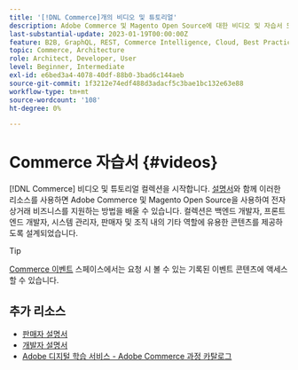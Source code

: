 ```yaml
---
title: '[!DNL Commerce]개의 비디오 및 튜토리얼'
description: Adobe Commerce 및 Magento Open Source에 대한 비디오 및 자습서 모음입니다
last-substantial-update: 2023-01-19T00:00:00Z
feature: B2B, GraphQL, REST, Commerce Intelligence, Cloud, Best Practices, API Mesh, App Builder
topic: Commerce, Architecture
role: Architect, Developer, User
level: Beginner, Intermediate
exl-id: e6bed3a4-4078-40df-88b0-3bad6c144aeb
source-git-commit: 1f3212e74edf488d3adacf5c3bae1bc132e63e88
workflow-type: tm+mt
source-wordcount: '108'
ht-degree: 0%

---
```


# Commerce 자습서 {#videos}

[!DNL Commerce] 비디오 및 튜토리얼 컬렉션을 시작합니다. [설명서](https://experienceleague.adobe.com/docs/commerce.html?lang=ko)와 함께 이러한 리소스를 사용하면 Adobe Commerce 및 Magento Open Source을 사용하여 전자 상거래 비즈니스를 지원하는 방법을 배울 수 있습니다. 컬렉션은 백엔드 개발자, 프론트엔드 개발자, 시스템 관리자, 판매자 및 조직 내의 기타 역할에 유용한 콘텐츠를 제공하도록 설계되었습니다.

<div id="recs-overview-body-1"></div>
<div id="recs-overview-body-2"></div>
<div id="recs-overview-body-3"></div>
<div id="recs-overview-body-4"></div>
<div id="recs-overview-body-5"></div>
<div id="recs-overview-body-6"></div>

>[!TIP]
>
>[Commerce 이벤트](https://experienceleague.adobe.com/docs/commerce-events/events/overview.html?lang=ko) 스페이스에서는 요청 시 볼 수 있는 기록된 이벤트 콘텐츠에 액세스할 수 있습니다.

## 추가 리소스

- [판매자 설명서](https://experienceleague.adobe.com/docs/commerce-admin/user-guides/home.html?lang=ko)
- [개발자 설명서](https://developer.adobe.com/commerce)
- [Adobe 디지털 학습 서비스 - Adobe Commerce 과정 카탈로그](https://learning.adobe.com/catalog.html?solution=Adobe%20Commerce)

